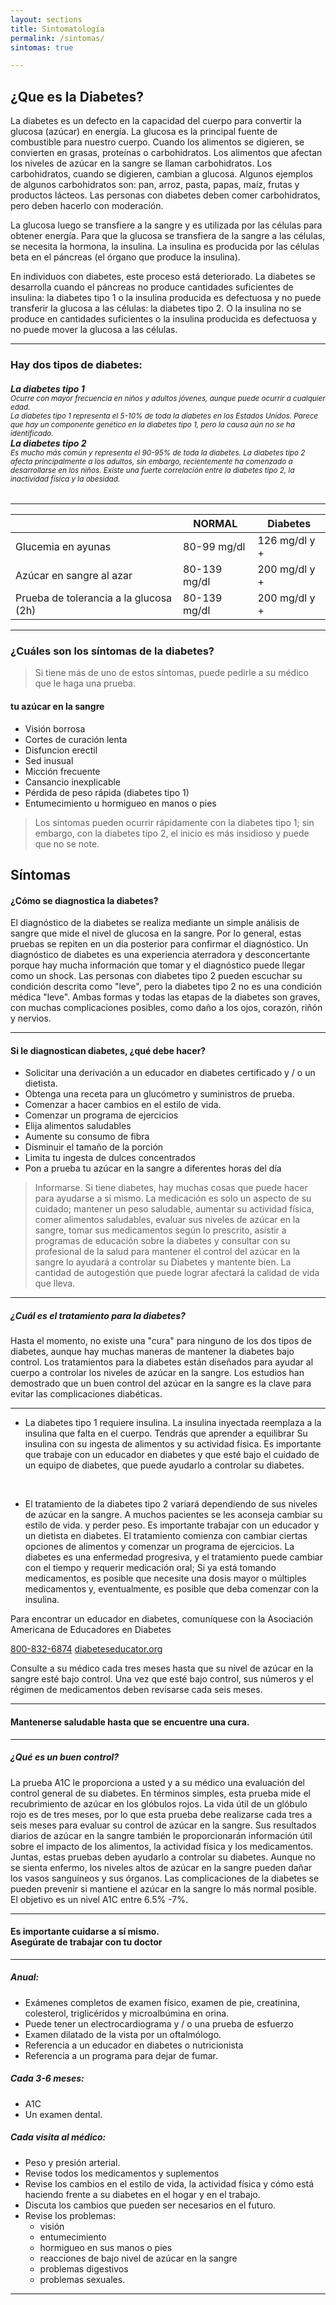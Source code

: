 ```yaml
---
layout: sections
title: Sintomatología
permalink: /sintomas/
sintomas: true

---
```


## ¿Que es la Diabetes?

La diabetes es un defecto en la capacidad del cuerpo para convertir la glucosa (azúcar) en energía. La glucosa es la principal fuente de combustible para nuestro cuerpo. Cuando los alimentos se digieren, se convierten en grasas, proteínas o carbohidratos. Los alimentos que afectan los niveles de azúcar en la sangre se llaman carbohidratos. Los carbohidratos, cuando se digieren, cambian a glucosa. Algunos ejemplos de algunos carbohidratos son: pan, arroz, pasta, papas, maíz, frutas y productos lácteos. Las personas con diabetes deben comer carbohidratos, pero deben hacerlo con moderación.

La glucosa luego se transfiere a la sangre y es utilizada por las células para obtener energía. Para que la glucosa se transfiera de la sangre a las células, se necesita la hormona, la insulina. La insulina es producida por las células beta en el páncreas (el órgano que produce la insulina).

En individuos con diabetes, este proceso está deteriorado. La diabetes se desarrolla cuando el páncreas no produce cantidades suficientes de insulina: la diabetes tipo 1 o la insulina producida es defectuosa y no puede transferir la glucosa a las células: la diabetes tipo 2. O la insulina no se produce en cantidades suficientes o la insulina producida es defectuosa y no puede mover la glucosa a las células.

***

### Hay dos tipos de diabetes:


<h6><b>La diabetes tipo 1</b><br><small>Ocurre con mayor frecuencia en niños y adultos jóvenes, aunque puede ocurrir a cualquier edad.<br>La diabetes tipo 1 representa el 5-10% de toda la diabetes en los Estados Unidos. Parece que hay un componente genético en la diabetes tipo 1, pero la causa aún no se ha identificado.</small><br>
<b>La diabetes tipo 2</b><br><small>Es mucho más común y representa el 90-95% de toda la diabetes. La diabetes tipo 2 afecta principalmente a los adultos, sin embargo, recientemente ha comenzado a desarrollarse en los niños. Existe una fuerte correlación entre la diabetes tipo 2, la inactividad física y la obesidad.</small></h6>

***

|                                          | NORMAL        | Diabetes         |
| ---------------------------------------- | ------------- | ---------------- |
| Glucemia en ayunas                       | 80-99 mg/dl   | 126 mg/dl y +    |
| Azúcar en sangre al azar                 | 80-139 mg/dl  | 200 mg/dl y +    |
| Prueba de tolerancia a la glucosa (2h)   | 80-139 mg/dl  | 200 mg/dl y +    |


***

### ¿Cuáles son los síntomas de la diabetes?

> Si tiene más de uno de estos síntomas, puede pedirle a su médico que le haga una prueba.

#### tu azúcar en la sangre

- Visión borrosa
- Cortes de curación lenta
- Disfuncion erectil
- Sed inusual
- Micción frecuente
- Cansancio inexplicable
- Pérdida de peso rápida (diabetes tipo 1)
- Entumecimiento u hormigueo en manos o pies

> Los síntomas pueden ocurrir rápidamente con la diabetes tipo 1; sin embargo, con la diabetes tipo 2, el inicio es más insidioso y puede que no se note.

## Síntomas

#### ¿Cómo se diagnostica la diabetes?

El diagnóstico de la diabetes se realiza mediante un simple análisis de sangre que mide el nivel de glucosa en la sangre.
Por lo general, estas pruebas se repiten en un día posterior para confirmar el diagnóstico.
Un diagnóstico de diabetes es una experiencia aterradora y desconcertante porque hay mucha información que tomar
y el diagnóstico puede llegar como un shock.
Las personas con diabetes tipo 2 pueden escuchar su condición descrita como "leve", pero la diabetes tipo 2 no es una condición médica "leve". Ambas formas y todas las etapas de la diabetes son graves, con muchas complicaciones posibles, como daño a los ojos, corazón, riñón y nervios.

***

#### Si le diagnostican diabetes, ¿qué debe hacer?

- Solicitar una derivación a un educador en diabetes certificado y / o un dietista.
- Obtenga una receta para un glucómetro y suministros de prueba.
- Comenzar a hacer cambios en el estilo de vida.
- Comenzar un programa de ejercicios
- Elija alimentos saludables
- Aumente su consumo de fibra
- Disminuir el tamaño de la porción
- Limita tu ingesta de dulces concentrados
- Pon a prueba tu azúcar en la sangre a diferentes horas del día


> Informarse. Si tiene diabetes, hay muchas cosas que puede hacer para ayudarse a sí mismo. La medicación es solo un aspecto de su cuidado; mantener un peso saludable, aumentar su actividad física, comer alimentos saludables, evaluar sus niveles de azúcar en la sangre, tomar sus medicamentos según lo prescrito, asistir a programas de educación sobre la diabetes y consultar con su profesional de la salud para mantener el control del azúcar en la sangre lo ayudará a controlar su Diabetes y mantente bien. La cantidad de autogestión que puede lograr afectará la calidad de vida que lleva.

***

##### ¿Cuál es el tratamiento para la diabetes?

Hasta el momento, no existe una "cura" para ninguno de los dos tipos de diabetes, aunque hay muchas maneras de mantener la diabetes bajo control. Los tratamientos para la diabetes están diseñados para ayudar al cuerpo a controlar los niveles de azúcar en la sangre. Los estudios han demostrado que un buen control del azúcar en la sangre es la clave para evitar las complicaciones diabéticas.

***

- La diabetes tipo 1 requiere insulina. La insulina inyectada reemplaza a la insulina que falta en el cuerpo. Tendrás que aprender a equilibrar
Su insulina con su ingesta de alimentos y su actividad física. Es importante que trabaje con un educador en diabetes y que esté
bajo el cuidado de un equipo de diabetes, que puede ayudarlo a controlar su diabetes.

<br>

- El tratamiento de la diabetes tipo 2 variará dependiendo de sus niveles de azúcar en la sangre. A muchos pacientes se les aconseja cambiar su estilo de vida.
y perder peso. Es importante trabajar con un educador y un dietista en diabetes. El tratamiento comienza con cambiar ciertas opciones de alimentos y comenzar un programa de ejercicios. La diabetes es una enfermedad progresiva, y el tratamiento puede cambiar con el tiempo y requerir medicación oral; Si ya está tomando medicamentos, es posible que necesite una dosis mayor o múltiples medicamentos y, eventualmente, es posible que deba comenzar con la insulina.

Para encontrar un educador en diabetes, comuníquese con la Asociación Americana de Educadores en Diabetes

[ <span class="icon-phone"></span> 800-832-6874](telf:800-832-6874 "Llamar")  [<span class="icon-domain"></span> diabeteseducator.org](www.diabeteseducator.org "enlace externo")


Consulte a su médico cada tres meses hasta que su nivel de azúcar en la sangre esté bajo control. Una vez que esté bajo control, sus números y el régimen de medicamentos deben revisarse cada seis meses.

***

<h4 class="section-title">Mantenerse saludable hasta que se encuentre una cura.</h4>

***

##### ¿Qué es un buen control?

La prueba A1C le proporciona a usted y a su médico una evaluación del control general de su diabetes. En términos simples, esta prueba mide el recubrimiento de azúcar en los glóbulos rojos. La vida útil de un glóbulo rojo es de tres meses, por lo que esta prueba debe realizarse cada tres a seis meses para evaluar su control de azúcar en la sangre. Sus resultados diarios de azúcar en la sangre también le proporcionarán información útil sobre el impacto de los alimentos, la actividad física y los medicamentos. Juntas, estas pruebas deben ayudarlo a controlar su diabetes.
Aunque no se sienta enfermo, los niveles altos de azúcar en la sangre pueden dañar los vasos sanguíneos y sus órganos. Las complicaciones de la diabetes se pueden prevenir si mantiene el azúcar en la sangre lo más normal posible. El objetivo es un nivel A1C entre 6.5% -7%.

***

<h4 class="section-title">Es importante cuidarse a sí mismo.<br>Asegúrate de trabajar con tu doctor</h4>

***

##### Anual:

- Exámenes completos de examen físico, examen de pie, creatinina, colesterol, triglicéridos y microalbúmina en orina.
- Puede tener un electrocardiograma y / o una prueba de esfuerzo
- Examen dilatado de la vista por un oftalmólogo.
- Referencia a un educador en diabetes o nutricionista
- Referencia a un programa para dejar de fumar.


##### Cada 3-6 meses:

- A1C
- Un examen dental.


##### Cada visita al médico:

- Peso y presión arterial.
- Revise todos los medicamentos y suplementos
- Revise los cambios en el estilo de vida, la actividad física y cómo está haciendo frente a su diabetes en el hogar y en el trabajo.
- Discuta los cambios que pueden ser necesarios en el futuro.
- Revise los problemas:
	- visión
	- entumecimiento
	- hormigueo en sus manos o pies
	- reacciones de bajo nivel de azúcar en la sangre
	- problemas digestivos
	- problemas sexuales.


***

